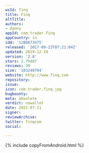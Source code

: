 ```yaml
---
wsId: finq
title: Finq
altTitle: 
authors:
- danny
appId: com.trader.finq
appCountry: in
idd: '1280873475'
released: '2017-09-23T07:21:04Z'
updated: 2019-12-19
version: '2.8'
stars: 2.79487
reviews: 39
size: '103240704'
website: http://www.finq.com
repository: 
issue: 
icon: com.trader.finq.jpg
bugbounty: 
meta: obsolete
verdict: nowallet
date: 2022-07-11
signer: 
reviewArchive: 
twitter: finqcom
social: 

---
```


{% include copyFromAndroid.html %}
